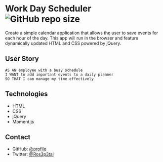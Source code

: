# Work Day Scheduler  ![GitHub repo size](https://img.shields.io/github/repo-size/Kathleen-Y/Fun-with-5?logo=github)
Create a simple calendar application that allows the user to save events for each hour of the day. This app will run in the browser and feature dynamically updated HTML and CSS powered by jQuery.


## User Story

```
AS AN employee with a busy schedule
I WANT to add important events to a daily planner
SO THAT I can manage my time effectively
```


## Technologies
* HTML
* CSS
* jQuery
* Moment.js


## Contact
* GitHub: [@profile](https://github.com/Kathleen-Y)
* Twitter: [@Ros3p3tal](https://twitter.com/Ros3p3tal)
